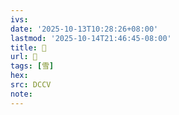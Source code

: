 ```yaml
---
ivs:
date: '2025-10-13T10:28:26+08:00'
lastmod: '2025-10-14T21:46:45-08:00'
title: 􂐟
url: 􂐟
tags: [雪]
hex: 
src: DCCV
note:
---
```

